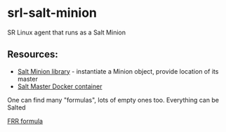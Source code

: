 # srl-salt-minion
SR Linux agent that runs as a Salt Minion

## Resources:

* [Salt Minion library](https://github.com/saltstack/salt/blob/master/salt/minion.py) - instantiate a Minion object, provide location of its master
* [Salt Master Docker container](https://github.com/cdalvaro/docker-salt-master)

One can find many "formulas", lots of empty ones too. Everything can be Salted

[FRR formula](https://github.com/saltstack-formulas/frr-formula)
